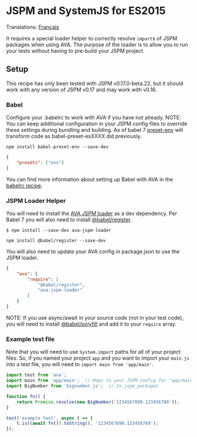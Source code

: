 
# JSPM and SystemJS for ES2015

Translations: [Français](https://github.com/avajs/ava-docs/blob/master/fr_FR/docs/recipes/jspm-systemjs.md)

It requires a special loader helper to correctly resolve `import`s of JSPM packages when using AVA. The purpose of the loader is to allow you to run your tests without having to pre-build your JSPM project.

## Setup

This recipe has only been tested with JSPM v0.17.0-beta.22, but it should work with any version of JSPM v0.17 and may work with v0.16.

### Babel

Configure your .babelrc to work with AVA if you have not already. NOTE: You can keep additional configuration in your JSPM config files to override these settings during bundling and building. As of babel 7 [preset-env](https://babeljs.io/docs/plugins/preset-env/) will transform code as babel-preset-esXXXX did previously.

```
npm install babel-preset-env --save-dev
```

```json
{
	"presets": ["env"]
}
```

You can find more information about setting up Babel with AVA in the [babelrc recipe](babelrc.md).

### JSPM Loader Helper

You will need to install the [AVA JSPM loader](https://github.com/skorlir/ava-jspm-loader) as a dev dependency.
Per Babel 7 you will also need to install [@babel/register](https://www.npmjs.com/package/@babel/register).

```
$ npm install --save-dev ava-jspm-loader
```

```
npm install @babel/register --save-dev
```
You will also need to update your AVA config in package.json to use the JSPM loader.

```json
{
	"ava": {
		"require": [
			"@babel/register",
			"ava-jspm-loader"
		]
	}
}
```

NOTE: If you use async/await in your source code (not in your test code), you will need to install [@babel/polyfill](https://www.npmjs.com/package/@babel/polyfill) and add it to your `require` array.

### Example test file

Note that you will need to use `System.import` paths for all of your project files. So, if you named your project `app` and you want to import your `main.js` into a test file, you will need to `import main from 'app/main'`.

```js
import test from 'ava';
import main from 'app/main';  // Maps to your JSPM config for "app/main.js"
import BigNumber from 'bignumber.js';  // In jspm_packages

function fn() {
	return Promise.resolve(new BigNumber('1234567890.123456789'));
}

test('example test', async t => {
	t.is((await fn()).toString(), '1234567890.123456789');
});
```
